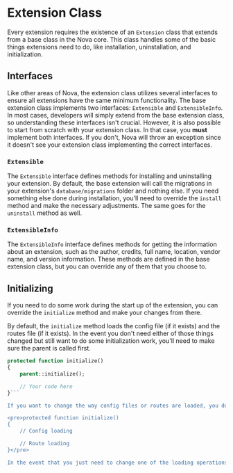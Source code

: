 # Extension Class

Every extension requires the existence of an `Extension` class that extends from a base class in the Nova core. This class handles some of the basic things extensions need to do, like installation, uninstallation, and initialization.

## Interfaces

Like other areas of Nova, the extension class utilizes several interfaces to ensure all extensions have the same minimum functionality. The base extension class implements two interfaces: `Extensible` and `ExtensibleInfo`. In most cases, developers will simply extend from the base extension class, so understanding these interfaces isn't crucial. However, it is also possible to start from scratch with your extension class. In that case, you __must__ implement both interfaces. If you don't, Nova will throw an exception since it doesn't see your extension class implementing the correct interfaces.

### `Extensible`

The `Extensible` interface defines methods for installing and uninstalling your extension. By default, the base extension will call the migrations in your extension's `database/migrations` folder and nothing else. If you need something else done during installation, you'll need to override the `install` method and make the necessary adjustments. The same goes for the `uninstall` method as well.

### `ExtensibleInfo`

The `ExtensibleInfo` interface defines methods for getting the information about an extension, such as the author, credits, full name, location, vendor name, and version information. These methods are defined in the base extension class, but you can override any of them that you choose to.

## Initializing

If you need to do some work during the start up of the extension, you can override the `initialize` method and make your changes from there.

By default, the `initialize` method loads the config file (if it exists) and the routes file (if it exists). In the event you don't need either of those things changed but still want to do some initialization work, you'll need to make sure the parent is called first.

```php
protected function initialize()
{
	parent::initialize();

	// Your code here
}```

If you want to change the way config files or routes are loaded, you don't have to call the parent method and can instead put your code directly in the method.

<pre>protected function initialize()
{
	// Config loading

	// Route loading
}</pre>

In the event that you just need to change one of the loading operations, you can override either the `loadConfig` method or the `loadFileRoutes` method from the base class file.
